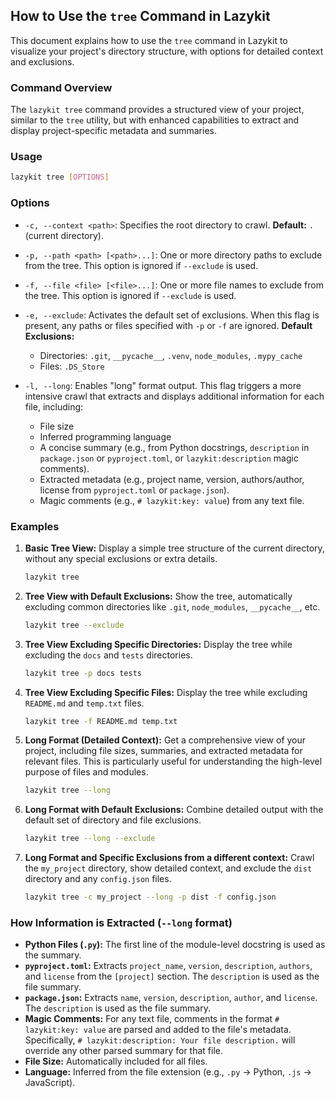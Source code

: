 ## How to Use the `tree` Command in Lazykit

This document explains how to use the `tree` command in Lazykit to visualize your project's directory structure, with options for detailed context and exclusions.

### Command Overview

The `lazykit tree` command provides a structured view of your project, similar to the `tree` utility, but with enhanced capabilities to extract and display project-specific metadata and summaries.

### Usage

```bash
lazykit tree [OPTIONS]
```

### Options

* `-c, --context <path>`:
    Specifies the root directory to crawl.
    **Default:** `.` (current directory).

* `-p, --path <path> [<path>...]`:
    One or more directory paths to exclude from the tree.
    This option is ignored if `--exclude` is used.

* `-f, --file <file> [<file>...]`:
    One or more file names to exclude from the tree.
    This option is ignored if `--exclude` is used.

* `-e, --exclude`:
    Activates the default set of exclusions. When this flag is present, any paths or files specified with `-p` or `-f` are ignored.
    **Default Exclusions:**
    * Directories: `.git`, `__pycache__`, `.venv`, `node_modules`, `.mypy_cache`
    * Files: `.DS_Store`

* `-l, --long`:
    Enables "long" format output. This flag triggers a more intensive crawl that extracts and displays additional information for each file, including:
    * File size
    * Inferred programming language
    * A concise summary (e.g., from Python docstrings, `description` in `package.json` or `pyproject.toml`, or `lazykit:description` magic comments).
    * Extracted metadata (e.g., project name, version, authors/author, license from `pyproject.toml` or `package.json`).
    * Magic comments (e.g., `# lazykit:key: value`) from any text file.

### Examples

1.  **Basic Tree View:**
    Display a simple tree structure of the current directory, without any special exclusions or extra details.

    ```bash
    lazykit tree
    ```

2.  **Tree View with Default Exclusions:**
    Show the tree, automatically excluding common directories like `.git`, `node_modules`, `__pycache__`, etc.

    ```bash
    lazykit tree --exclude
    ```

3.  **Tree View Excluding Specific Directories:**
    Display the tree while excluding the `docs` and `tests` directories.

    ```bash
    lazykit tree -p docs tests
    ```

4.  **Tree View Excluding Specific Files:**
    Display the tree while excluding `README.md` and `temp.txt` files.

    ```bash
    lazykit tree -f README.md temp.txt
    ```

5.  **Long Format (Detailed Context):**
    Get a comprehensive view of your project, including file sizes, summaries, and extracted metadata for relevant files. This is particularly useful for understanding the high-level purpose of files and modules.

    ```bash
    lazykit tree --long
    ```

6.  **Long Format with Default Exclusions:**
    Combine detailed output with the default set of directory and file exclusions.

    ```bash
    lazykit tree --long --exclude
    ```

7.  **Long Format and Specific Exclusions from a different context:**
    Crawl the `my_project` directory, show detailed context, and exclude the `dist` directory and any `config.json` files.

    ```bash
    lazykit tree -c my_project --long -p dist -f config.json
    ```

### How Information is Extracted (`--long` format)

* **Python Files (`.py`):** The first line of the module-level docstring is used as the summary.
* **`pyproject.toml`:** Extracts `project_name`, `version`, `description`, `authors`, and `license` from the `[project]` section. The `description` is used as the file summary.
* **`package.json`:** Extracts `name`, `version`, `description`, `author`, and `license`. The `description` is used as the file summary.
* **Magic Comments:** For any text file, comments in the format `# lazykit:key: value` are parsed and added to the file's metadata. Specifically, `# lazykit:description: Your file description.` will override any other parsed summary for that file.
* **File Size:** Automatically included for all files.
* **Language:** Inferred from the file extension (e.g., `.py` -> Python, `.js` -> JavaScript).

